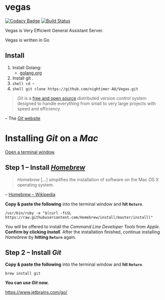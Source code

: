 # vegas

[![Codacy Badge](https://api.codacy.com/project/badge/Grade/590f529bb94c4d77818327e980fa9464)](https://www.codacy.com/app/nightimer.au/Vegas?utm_source=github.com&utm_medium=referral&utm_content=nightimer-AU/Vegas&utm_campaign=badger)
[![Build Status](https://semaphoreci.com/api/v1/nightimer-au/vegas/branches/master/shields_badge.svg)](https://semaphoreci.com/nightimer-au/vegas)


Vegas is Very Efficient General Assistant Server.

Vegas is written in Go


## Install
1. Install Golang:
    - [golang.org](https://golang.org/dl/)
2. Install git .
3. ```shell cd ~  ```
4. ```shell git clone https://github.com/nightimer-AU/Vegas.git  ```






  > *Git* is a [free and open source](http://git-scm.com/about/free-and-open-source) distributed version control system designed to handle everything from small to very large projects with speed and efficiency.
  
  – The [*Git* website](http://git-scm.com/)
  
 # Installing *Git* on a *Mac*
 
 [Open a terminal window](http://www.youtube.com/watch?v=zw7Nd67_aFw).
 
 ## Step 1 – Install [*Homebrew*](http://brew.sh/)
 
 > *Homebrew* […] simplifies the installation of software on the Mac OS X operating system.
 
 – [Homebrew – Wikipedia](http://en.wikipedia.org/wiki/Homebrew_%28package_management_software%29)
 
 **Copy & paste the following** into the terminal window and **hit `Return`**.
 
 ```shell
 /usr/bin/ruby -e "$(curl -fsSL https://raw.githubusercontent.com/Homebrew/install/master/install)"

 ```
 
 You will be offered to install the *Command Line Developer Tools* from *Apple*. **Confirm by clicking *Install***. After the installation finished, continue installing *Homebrew* by **hitting `Return`** again.
 
 ## Step 2 – Install *Git*
 
 **Copy & paste the following** into the terminal window and **hit `Return`**.
 
 ```shell
 brew install git
 ```
 
 **You can use *Git* now.**
 
 
 https://www.jetbrains.com/go/